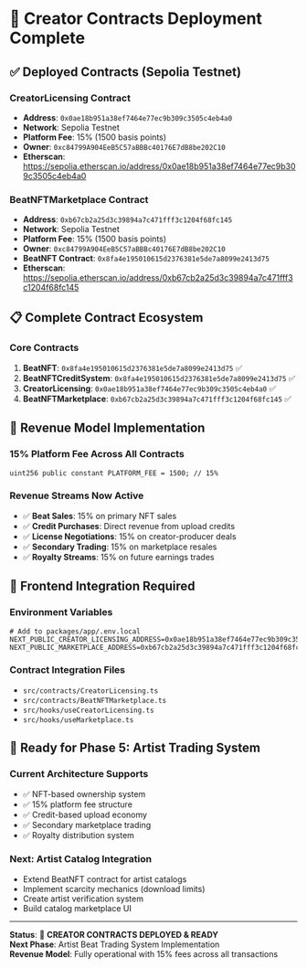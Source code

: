 # 🚀 Creator Contracts Deployment Complete

## ✅ Deployed Contracts (Sepolia Testnet)

### **CreatorLicensing Contract**
- **Address**: `0x0ae18b951a38ef7464e77ec9b309c3505c4eb4a0`
- **Network**: Sepolia Testnet
- **Platform Fee**: 15% (1500 basis points)
- **Owner**: `0xc84799A904EeB5C57aBBBc40176E7dB8be202C10`
- **Etherscan**: https://sepolia.etherscan.io/address/0x0ae18b951a38ef7464e77ec9b309c3505c4eb4a0

### **BeatNFTMarketplace Contract**
- **Address**: `0xb67cb2a25d3c39894a7c471fff3c1204f68fc145`
- **Network**: Sepolia Testnet
- **Platform Fee**: 15% (1500 basis points)
- **Owner**: `0xc84799A904EeB5C57aBBBc40176E7dB8be202C10`
- **BeatNFT Contract**: `0x8fa4e195010615d2376381e5de7a8099e2413d75`
- **Etherscan**: https://sepolia.etherscan.io/address/0xb67cb2a25d3c39894a7c471fff3c1204f68fc145

## 📋 Complete Contract Ecosystem

### **Core Contracts**
1. **BeatNFT**: `0x8fa4e195010615d2376381e5de7a8099e2413d75` ✅
2. **BeatNFTCreditSystem**: `0x8fa4e195010615d2376381e5de7a8099e2413d75` ✅
3. **CreatorLicensing**: `0x0ae18b951a38ef7464e77ec9b309c3505c4eb4a0` ✅
4. **BeatNFTMarketplace**: `0xb67cb2a25d3c39894a7c471fff3c1204f68fc145` ✅

## 🎯 Revenue Model Implementation

### **15% Platform Fee Across All Contracts**
```solidity
uint256 public constant PLATFORM_FEE = 1500; // 15%
```

### **Revenue Streams Now Active**
- ✅ **Beat Sales**: 15% on primary NFT sales
- ✅ **Credit Purchases**: Direct revenue from upload credits
- ✅ **License Negotiations**: 15% on creator-producer deals
- ✅ **Secondary Trading**: 15% on marketplace resales
- ✅ **Royalty Streams**: 15% on future earnings trades

## 🔧 Frontend Integration Required

### **Environment Variables**
```env
# Add to packages/app/.env.local
NEXT_PUBLIC_CREATOR_LICENSING_ADDRESS=0x0ae18b951a38ef7464e77ec9b309c3505c4eb4a0
NEXT_PUBLIC_MARKETPLACE_ADDRESS=0xb67cb2a25d3c39894a7c471fff3c1204f68fc145
```

### **Contract Integration Files**
- `src/contracts/CreatorLicensing.ts`
- `src/contracts/BeatNFTMarketplace.ts`
- `src/hooks/useCreatorLicensing.ts`
- `src/hooks/useMarketplace.ts`

## 🚀 Ready for Phase 5: Artist Trading System

### **Current Architecture Supports**
- ✅ NFT-based ownership system
- ✅ 15% platform fee structure
- ✅ Credit-based upload economy
- ✅ Secondary marketplace trading
- ✅ Royalty distribution system

### **Next: Artist Catalog Integration**
- Extend BeatNFT contract for artist catalogs
- Implement scarcity mechanics (download limits)
- Create artist verification system
- Build catalog marketplace UI

---

**Status**: 🎉 **CREATOR CONTRACTS DEPLOYED & READY**  
**Next Phase**: Artist Beat Trading System Implementation  
**Revenue Model**: Fully operational with 15% fees across all transactions